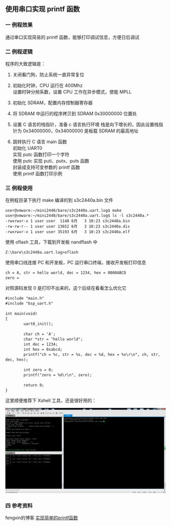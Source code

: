 ## 使用串口实现 printf 函数

### 一 例程效果

通过串口实现简易的 printf 函数，能够打印调试信息，方便日后调试

### 二 例程逻辑

程序的大致逻辑是：

1. 关闭看门狗，防止系统一直异常复位

2. 初始化时钟，CPU 运行在 400Mhz  
   设置时钟分频系数，设置 CPU 工作在异步模式，使能 MPLL

3. 初始化 SDRAM，配置内存控制器寄存器

4. 将 SDRAM 中运行的程序拷贝到 SDRAM 0x30000000 位置处

5. 设置 C 语言的栈指针，准备 c 语言执行环境
   栈是向下增长的，因此设置栈指针为 0x34000000，0x34000000 是板载 SDRAM 的最高地址

6. 跳转执行 C 语言 main 函数  
   初始化 UART0  
   实现 putc 函数打印一个字符  
   使用 putc 实现 puti、putx、puts 函数  
   封装成支持可变参数的 printf 函数  
   使用 printf 函数打印示例

### 三 例程使用

在例程目录下执行 make 编译的到 s3c2440a.bin 文件

    user@vmware:~/mini2440/bare/s3c2440a.uart.log$ make
    user@vmware:~/mini2440/bare/s3c2440a.uart.log$ ls -l s3c2440a.*
    -rwxrwxr-x 1 user user  1148 6月   3 10:23 s3c2440a.bin
    -rw-rw-r-- 1 user user 13652 6月   3 10:23 s3c2440a.dis
    -rwxrwxr-x 1 user user 35193 6月   3 10:23 s3c2440a.elf

使用 oflash 工具，下载到开发板 nandflash 中

    Z:\bare\s3c2440a.uart.log>oflash

使用串口线连接 PC 和开发板，PC 运行串口终端，接收开发板打印信息

    ch = A, str = hello world, dec = 1234, hex = 0000ABCD
    zero =

对照源码发现 0 是打印不出来的，这个后续在看看怎么优化它

```
#include "main.h"
#include "bsp_uart.h"

int main(void)
{
        uart0_init();

        char ch = 'A';
        char *str = "hello world";
        int dec = 1234;
        int hex = 0xabcd;
        printf("ch = %c, str = %s, dec = %d, hex = %x\r\n", ch, str, dec, hex);

        int zero = 0;
        printf("zero = %d\r\n", zero);

        return 0;
}
```

这里顺便推荐下 Xshell 工具，还是很好用的：

![Xshell](https://raw.githubusercontent.com/mini2440/100ask.driver.without.os.material/master/s3c2440a.uart.log/xshell.png)

### 四 参考资料

fengxin的博客 [实现简单的printf函数](https://blog.csdn.net/fengxinlinux/article/details/52064816)
